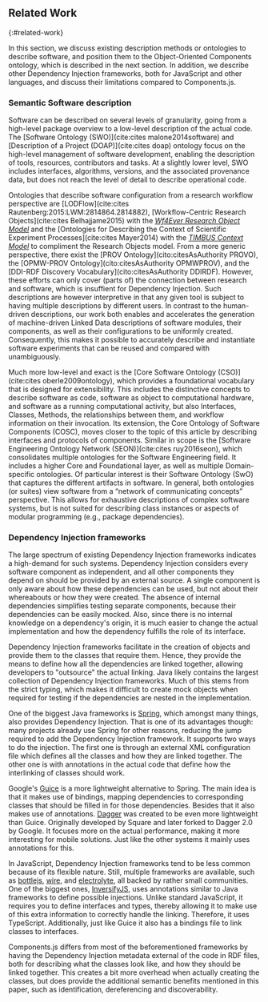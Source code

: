## Related Work
{:#related-work}

In this section, we discuss existing description methods or ontologies to describe software, 
and position them to the Object-Oriented Components ontology, which is described in the next section.
In addition, we describe other Dependency Injection frameworks, both for JavaScript and other languages,
and discuss their limitations compared to Components.js.

### Semantic Software description

Software can be described on several levels of granularity,
going from a high-level package overview to a low-level description of the actual code.
The [Software Ontology (SWO)](cite:cites malone2014software) and [Description of a Project (DOAP)](cite:cites doap) ontology focus on the high-level management of software development,
enabling the description of tools, resources, contributors and tasks. 
At a slightly lower level, SWO includes interfaces, algorithms, versions, and the associated provenance data, but does not reach the level of detail to describe operational code.

Ontologies that describe software configuration from a research workflow perspective are [LODFlow](cite:cites Rautenberg:2015:LWM:2814864.2814882), [Workflow-Centric Research Objects](cite:cites Belhajjame2015) with the <cite><a href="https://w3id.org/ro/">Wf4Ever Research Object Model</a></cite> and the [Ontologies for Describing the Context of Scientific Experiment Processes](cite:cites Mayer2014) with the <cite><a href="http://www.timbusproject.net/portal/publications/ontologies/">TIMBUS Context Model</a></cite> to compliment the Research Objects model. 
From a more generic perspective, there exist the [PROV Ontology](cito:citesAsAuthority PROVO), the [OPMW-PROV Ontology](cito:citesAsAuthority OPMWPROV), and the [DDI-RDF Discovery Vocabulary](cito:citesAsAuthority DDIRDF).
However, these efforts can only cover (parts of) the connection between research and software, which is insuffient for Dependency Injection.
Such descriptions are however interpretive in that any given tool is subject to having multiple descriptions by different users.
In contrast to the human-driven descriptions, our work both enables and accelerates the generation of machine-driven Linked Data descriptions of software modules, their components, as well as their configurations to be uniformly created.
Consequently, this makes it possible to accurately describe and instantiate software experiments that can be reused and compared with unambiguously.

Much more low-level and exact is the [Core Software Ontology (CSO)](cite:cites oberle2009ontology),
which provides a foundational vocabulary that is designed for extensibility.
This includes the distinctive concepts to describe software as code, software as object to computational hardware, and software as a running computational activity,
but also Interfaces, Classes, Methods, the relationships between them, and workflow information on their invocation.
Its extension, the Core Ontology of Software Components (COSC), moves closer to the topic of this article by describing interfaces and protocols of components.
Similar in scope is the [Software Engineering Ontology Network (SEON)](cite:cites ruy2016seon), which consolidates multiple ontologies for the Software Engineering field.
It includes a higher Core and Foundational layer, as well as multiple Domain-specific ontologies.
Of particular interest is their Software Ontology (SwO) that captures the different artifacts in software.
In general, both ontologies (or suites) view software from a <q>network of communicating concepts</q> perspective.
This allows for exhaustive descriptions of complex software systems, but is not suited for describing class instances or aspects of modular programming (e.g., package dependencies).

### Dependency Injection frameworks
The large spectrum of existing Dependency Injection frameworks indicates a high-demand for such systems.
Dependency Injection considers every software component as independent,
and all other components they depend on should be provided by an external source.
A single component is only aware about how these dependencies can be used,
but not about their whereabouts or how they were created.
The absence of internal dependencies simplifies testing separate components,
because their dependencies can be easily mocked.
Also, since there is no internal knowledge on a dependency's origin,
it is much easier to change the actual implementation and how the dependency fulfills the role of its interface.

Dependency Injection frameworks facilitate in the creation of objects
and provide them to the classes that require them.
Hence, they provide the means to define how all the dependencies are linked together,
allowing developers to "outsource" the actual linking.
Java likely contains the largest collection of Dependency Injection frameworks.
Much of this stems from the strict typing,
which makes it difficult to create mock objects when required for testing
if the dependencies are nested in the implementation.

One of the biggest Java frameworks is [Spring](https://spring.io/),
which amongst many things, also provides Dependency Injection.
That is one of its advantages though:
many projects already use Spring for other reasons,
reducing the jump required to add the Dependency Injection framework.
It supports two ways to do the injection.
The first one is through an external XML configuration file
which defines all the classes and how they are linked together.
The other one is with annotations in the actual code
that define how the interlinking of classes should work.

Google's [Guice](https://github.com/google/guice) is a more lightweight alternative to Spring.
The main idea is that it makes use of bindings,
mapping dependencies to corresponding classes that should be filled in for those dependencies.
Besides that it also makes use of annotations.
[Dagger](https://github.com/google/dagger) was created to be even more lightweight than Guice.
Originally developed by Square and later forked to Dagger 2.0 by Google.
It focuses more on the actual performance,
making it more interesting for mobile solutions.
Just like the other systems it mainly uses annotations for this.

In JavaScript, 
Dependency Injection frameworks tend to be less common because of its flexible nature.
Still, multiple frameworks are available, such as [bottlejs](https://github.com/young-steveo/bottlejs), [wire](https://github.com/cujojs/wire), and [electrolyte](https://github.com/jaredhanson/electrolyte), all backed by rather small communities.
One of the biggest ones, [InversifyJS](https://github.com/inversify/InversifyJS),
uses annotations similar to Java frameworks to define possible injections.
Unlike standard JavaScript,
it requires you to define interfaces and types,
thereby allowing it to make use of this extra information to correctly handle the linking.
Therefore, it uses TypeScript.
Additionally, just like Guice it also has a bindings file to link classes to interfaces.

Components.js differs from most of the beforementioned frameworks
by having the Dependency Injection metadata external of the code in RDF files,
both for describing what the classes look like, and how they should be linked together.
This creates a bit more overhead when actually creating the classes,
but does provide the additional semantic benefits mentioned in this paper,
such as identification, dereferencing and discoverability.
